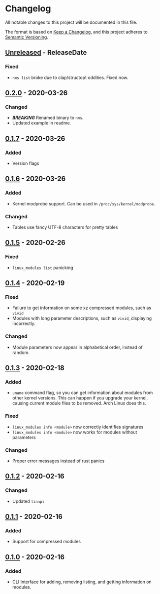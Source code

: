 # Changelog

All notable changes to this project will be documented in this file.

The format is based on [Keep a Changelog](https://keepachangelog.com/en/1.1.0/),
and this project adheres to [Semantic Versioning](https://semver.org/spec/v2.0.0.html).

<!-- next-header -->

## [Unreleased] - ReleaseDate

### Fixed

- `nms list` broke due to clap/structopt oddities. Fixed now.

## [0.2.0] - 2020-03-26

### Changed

- ***BREAKING*** Renamed binary to `nms`.
- Updated example in readme.

## [0.1.7] - 2020-03-26

### Added

- Version flags

## [0.1.6] - 2020-03-26

### Added

- Kernel modprobe support. Can be used in `/proc/sys/kernel/modprobe`.

### Changed

- Tables use fancy UTF-8 characters for pretty tables

## [0.1.5] - 2020-02-26

### Fixed

- `linux_modules list` panicking

## [0.1.4] - 2020-02-19

### Fixed

- Failure to get information on some xz compressed modules, such as `vivid`
- Modules with long parameter descriptions, such as `vivid`, displaying incorrectly.

### Changed

- Module parameters now appear in alphabetical order, instead of random.

## [0.1.3] - 2020-02-18

### Added

- `uname` command flag, so you can get information about modules from
  other kernel versions. This can happen if you upgrade your kernel,
  causing current module files to be removed. Arch Linux does this.

### Fixed

- `linux_modules info <module>` now correctly identifies signatures
- `linux_modules info <module>` now works for modules without parameters

### Changed

- Proper error messages instead of rust panics

## [0.1.2] - 2020-02-16

### Changed

- Updated `linapi`

## [0.1.1] - 2020-02-16

### Added

- Support for compressed modules

## [0.1.0] - 2020-02-16

### Added

- CLI Interface for adding, removing listing, and getting information on modules.

<!-- next-url -->
[Unreleased]: https://github.com/DianaNites/linux_modules/compare/v0.2.0...HEAD
[0.2.0]: https://github.com/DianaNites/linux_modules/compare/v0.1.7...v0.2.0
[0.1.7]: https://github.com/DianaNites/linux_modules/compare/v0.1.6...v0.1.7
[0.1.6]: https://github.com/DianaNites/linux_modules/compare/v0.1.5...v0.1.6
[0.1.5]: https://github.com/DianaNites/linux_modules/compare/v0.1.4...v0.1.5
[0.1.4]: https://github.com/DianaNites/linux_modules/compare/v0.1.3...v0.1.4
[0.1.3]: https://github.com/DianaNites/linux_modules/compare/v0.1.2...v0.1.3
[0.1.2]: https://github.com/DianaNites/linux_modules/compare/v0.1.1...v0.1.2
[0.1.1]: https://github.com/DianaNites/linux_modules/compare/v0.1.0...v0.1.1
[0.1.0]: https://github.com/DianaNites/linux_modules/releases/tag/v0.1.0
